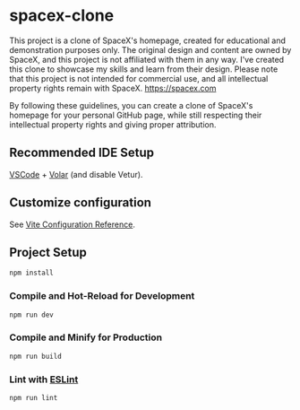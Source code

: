 # spacex-clone

This project is a clone of SpaceX's homepage, created for educational and demonstration purposes only. The original design and content are owned by SpaceX, and this project is not affiliated with them in any way. I've created this clone to showcase my skills and learn from their design. Please note that this project is not intended for commercial use, and all intellectual property rights remain with SpaceX. https://spacex.com

By following these guidelines, you can create a clone of SpaceX's homepage for your personal GitHub page, while still respecting their intellectual property rights and giving proper attribution.

## Recommended IDE Setup

[VSCode](https://code.visualstudio.com/) + [Volar](https://marketplace.visualstudio.com/items?itemName=Vue.volar) (and disable Vetur).

## Customize configuration

See [Vite Configuration Reference](https://vitejs.dev/config/).

## Project Setup

```sh
npm install
```

### Compile and Hot-Reload for Development

```sh
npm run dev
```

### Compile and Minify for Production

```sh
npm run build
```

### Lint with [ESLint](https://eslint.org/)

```sh
npm run lint
```
